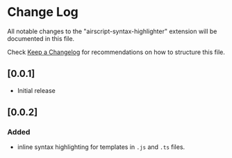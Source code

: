 # Change Log

All notable changes to the "airscript-syntax-highlighter" extension will be documented in this file.

Check [Keep a Changelog](http://keepachangelog.com/) for recommendations on how to structure this file.

## [0.0.1]
- Initial release

## [0.0.2]
### Added
- inline syntax highlighting for templates in `.js` and `.ts` files.